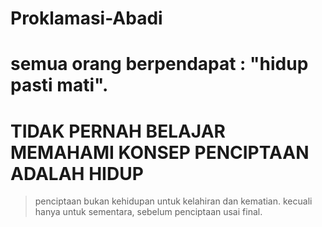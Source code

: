 # Proklamasi-Abadi
# semua orang berpendapat : "hidup pasti mati".

# TIDAK PERNAH BELAJAR MEMAHAMI KONSEP PENCIPTAAN ADALAH HIDUP
> penciptaan bukan kehidupan untuk kelahiran dan kematian.
> kecuali hanya untuk sementara, sebelum penciptaan usai final.
